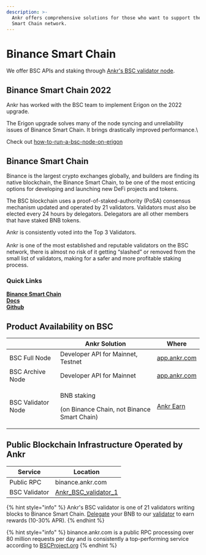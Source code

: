 ```yaml
---
description: >-
  Ankr offers comprehensive solutions for those who want to support the Binance
  Smart Chain network.
---
```


# Binance Smart Chain

We offer BSC APIs and staking through [Ankr's BSC validator node](https://www.binance.org/en/staking/validator/bva1xnudjls7x4p48qrk0j247htt7rl2k2dzp3mr3j).

## **Binance Smart Chain 2022**

Ankr has worked with the BSC team to implement Erigon on the 2022 upgrade.

The Erigon upgrade solves many of the node syncing and unreliability issues of Binance Smart Chain. It brings drastically improved performance.\


Check out [how-to-run-a-bsc-node-on-erigon](../../nodes/binance-smart-chain/how-to-run-a-bsc-node-on-erigon/ "mention")

## **Binance Smart Chain**&#x20;

Binance is the largest crypto exchanges globally, and builders are finding its native blockchain, the Binance Smart Chain, to be one of the most enticing options for developing and launching new DeFi projects and tokens.

The BSC blockchain uses a proof-of-staked-authority (PoSA) consensus mechanism updated and operated by 21 validators. Validators must also be elected every 24 hours by delegators. Delegators are all other members that have staked BNB tokens.

Ankr is consistently voted into the Top 3 Validators. \
\
Ankr is one of the most established and reputable validators on the BSC network, there is almost no risk of it getting “slashed” or removed from the small list of validators, making for a safer and more profitable staking process.

### Quick Links

[**Binance Smart Chain**](https://www.binance.org/en/smartChain)\
[**Docs**](https://docs.binance.org/api-reference/node-rpc.html)\
[**Github**](https://github.com/binance-chain)​

## **Product Availability on BSC**

|                    | Ankr Solution                                                         | Where                                             |
| ------------------ | --------------------------------------------------------------------- | ------------------------------------------------- |
| BSC Full Node      | Developer API for Mainnet, Testnet                                    | [app.ankr.com](https://app.ankr.com)              |
| BSC Archive Node   | Developer API for Mainnet                                             | [app.ankr.com](https://app.ankr.com)              |
| BSC Validator Node | <p>BNB staking </p><p>(on Binance Chain, not Binance Smart Chain)</p> | [Ankr Earn](https://stakefi.ankr.com/staking/BNB) |

## **Public Blockchain Infrastructure Operated by Ankr**

| Service       | Location                                                                                                           |
| ------------- | ------------------------------------------------------------------------------------------------------------------ |
| Public RPC    | binance.ankr.com                                                                                                   |
| BSC Validator | [Ankr\_BSC\_validator\_1](https://www.binance.org/en/staking/validator/bva1xnudjls7x4p48qrk0j247htt7rl2k2dzp3mr3j) |

{% hint style="info" %}
Ankr's BSC validator is one of 21 validators writing blocks to Binance Smart Chain. [Delegate](https://docs.binance.org/smart-chain/delegator/del-guide.html) your BNB to our [validator](https://www.binance.org/en/staking/validator/bva1xnudjls7x4p48qrk0j247htt7rl2k2dzp3mr3j) to earn rewards (10-30% APR).
{% endhint %}

{% hint style="info" %}
binance.ankr.com is a public RPC processing over 80 million requests per day and is consistently a top-performing service according to [BSCProject.org](https://bscproject.org/#/rpcserver)
{% endhint %}

​
